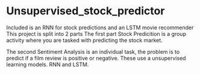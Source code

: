 # Unsupervised_stock_predictor
Included is an RNN for stock predictions and an LSTM movie recommender
This project is split into 2 parts The first part Stock Predicition is a group activity where you are tasked with predicting the stock market.

The second Sentiment Analysis is an individual task, the problem is to predict if a film review is positive or negative.
These use a unsupervised learning models. RNN and LSTM. 
